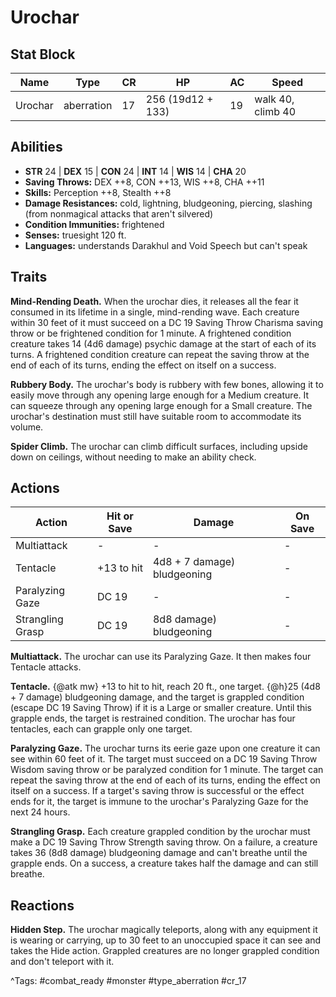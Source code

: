 # Urochar

## Stat Block

| Name | Type | CR | HP | AC | Speed |
|------|------|----|----|----|-------|
| Urochar | aberration | 17 | 256 (19d12 + 133) | 19 | walk 40, climb 40 |

## Abilities

- **STR** 24 | **DEX** 15 | **CON** 24 | **INT** 14 | **WIS** 14 | **CHA** 20
- **Saving Throws:** DEX ++8, CON ++13, WIS ++8, CHA ++11  
- **Skills:** Perception ++8, Stealth ++8  
- **Damage Resistances:** cold, lightning, bludgeoning, piercing, slashing (from nonmagical attacks that aren't silvered)  
- **Condition Immunities:** frightened  
- **Senses:** truesight 120 ft.  
- **Languages:** understands Darakhul and Void Speech but can't speak

## Traits

**Mind-Rending Death.** When the urochar dies, it releases all the fear it consumed in its lifetime in a single, mind-rending wave. Each creature within 30 feet of it must succeed on a DC 19 Saving Throw Charisma saving throw or be frightened condition for 1 minute. A frightened condition creature takes 14 (4d6 damage) psychic damage at the start of each of its turns. A frightened condition creature can repeat the saving throw at the end of each of its turns, ending the effect on itself on a success.

**Rubbery Body.** The urochar's body is rubbery with few bones, allowing it to easily move through any opening large enough for a Medium creature. It can squeeze through any opening large enough for a Small creature. The urochar's destination must still have suitable room to accommodate its volume.

**Spider Climb.** The urochar can climb difficult surfaces, including upside down on ceilings, without needing to make an ability check.


## Actions

| Action | Hit or Save | Damage | On Save |
|--------|--------------|--------|----------|
| Multiattack | - | - | - |
| Tentacle | +13 to hit | 4d8 + 7 damage) bludgeoning | - |
| Paralyzing Gaze | DC 19 | - | - |
| Strangling Grasp | DC 19 | 8d8 damage) bludgeoning | - |

**Multiattack.** The urochar can use its Paralyzing Gaze. It then makes four Tentacle attacks.

**Tentacle.** {@atk mw} +13 to hit to hit, reach 20 ft., one target. {@h}25 (4d8 + 7 damage) bludgeoning damage, and the target is grappled condition (escape DC 19 Saving Throw) if it is a Large or smaller creature. Until this grapple ends, the target is restrained condition. The urochar has four tentacles, each can grapple only one target.

**Paralyzing Gaze.** The urochar turns its eerie gaze upon one creature it can see within 60 feet of it. The target must succeed on a DC 19 Saving Throw Wisdom saving throw or be paralyzed condition for 1 minute. The target can repeat the saving throw at the end of each of its turns, ending the effect on itself on a success. If a target's saving throw is successful or the effect ends for it, the target is immune to the urochar's Paralyzing Gaze for the next 24 hours.

**Strangling Grasp.** Each creature grappled condition by the urochar must make a DC 19 Saving Throw Strength saving throw. On a failure, a creature takes 36 (8d8 damage) bludgeoning damage and can't breathe until the grapple ends. On a success, a creature takes half the damage and can still breathe.

## Reactions

**Hidden Step.** The urochar magically teleports, along with any equipment it is wearing or carrying, up to 30 feet to an unoccupied space it can see and takes the Hide action. Grappled creatures are no longer grappled condition and don't teleport with it.



^Tags: #combat_ready #monster #type_aberration #cr_17